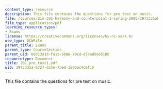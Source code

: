 ```yaml
---
content_type: resource
description: This file contains the questions for pre test on music.
file: /courses/21m-301-harmony-and-counterpoint-i-spring-2005/3973335ab727d2b67bed1d03ac4c6f15_301_pre_test1.pdf
file_type: application/pdf
learning_resource_types:
- Exams
license: https://creativecommons.org/licenses/by-nc-sa/4.0/
ocw_type: OCWFile
parent_title: Exams
parent_type: CourseSection
parent_uid: 68d13a1d-fa1a-588e-79cd-d3aad0ed0188
resourcetype: Document
title: 301_pre_test1.pdf
uid: 3973335a-b727-d2b6-7bed-1d03ac4c6f15
---
```

This file contains the questions for pre test on music.